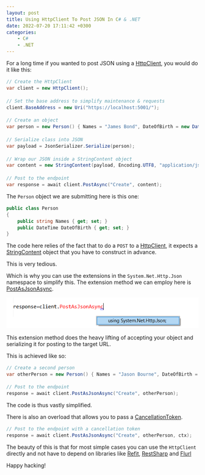 ```yaml
---
layout: post
title: Using HttpClient To Post JSON In C# & .NET
date: 2022-07-20 17:11:42 +0300
categories:
    - C#
    - .NET
---
```

For a long time if you wanted to post JSON using a [HttpClient](https://docs.microsoft.com/en-us/dotnet/api/system.net.http.httpclient?view=net-6.0), you would do it like this:

```csharp
// Create the HttpClient
var client = new HttpClient();

// Set the base address to simplify maintenance & requests
client.BaseAddress = new Uri("https://localhost:5001/");

// Create an object
var person = new Person() { Names = "James Bond", DateOfBirth = new DateTime(1990, 1, 1) };

// Serialize class into JSON
var payload = JsonSerializer.Serialize(person);

// Wrap our JSON inside a StringContent object
var content = new StringContent(payload, Encoding.UTF8, "application/json")

// Post to the endpoint
var response = await client.PostAsync("Create", content);
```

The `Person` object we are submitting here is this one:

```csharp
public class Person
{
	public string Names { get; set; }
	public DateTime DateOfBirth { get; set; }
}
```

The code here relies of the fact that to do a `POST` to a [HttpClient](https://docs.microsoft.com/en-us/dotnet/api/system.net.http.httpclient?view=net-6.0), it expects a [StringContent](https://docs.microsoft.com/en-us/dotnet/api/system.net.http.stringcontent?view=net-6.0) object that you have to construct in advance.

This is very tedious.

Which is why you can use the extensions in the `System.Net.Http.Json` namespace to simplify this. The extension method we can employ here is [PostAsJsonAsync](https://docs.microsoft.com/en-us/dotnet/api/system.net.http.json.httpclientjsonextensions.postasjsonasync?view=net-6.0).

![](../images/2022/08/HttpClientJson.png)

This extension method does the heavy lifting of accepting your object and serializing it for posting to the target URL.

This is achieved like so:

```csharp
// Create a second person
var otherPerson = new Person() { Names = "Jason Bourne", DateOfBirth = new DateTime(2000, 1, 1) };

// Post to the endpoint
response = await client.PostAsJsonAsync("Create", otherPerson);
```

The code is thus vastly simplified.

There is also an overload that allows you to pass a [CancellationToken](https://docs.microsoft.com/en-us/dotnet/api/system.threading.cancellationtoken?view=net-6.0).

```csharp
// Post to the endpoint with a cancellation token
response = await client.PostAsJsonAsync("Create", otherPerson, ctx);
```

The beauty of this is that for most simple cases you can use the `HttpClient` directly and not have to depend on libraries like [Refit](https://github.com/reactiveui/refit), [RestSharp](https://restsharp.dev/) and [Flurl](https://flurl.dev/)

Happy hacking!